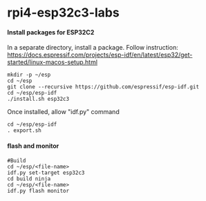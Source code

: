 # rpi4-esp32c3-labs

#### Install packages for ESP32C2

In a separate directory, install a package. Follow instruction: <br/>
https://docs.espressif.com/projects/esp-idf/en/latest/esp32/get-started/linux-macos-setup.html
```
mkdir -p ~/esp
cd ~/esp
git clone --recursive https://github.com/espressif/esp-idf.git
cd ~/esp/esp-idf
./install.sh esp32c3
```
Once installed, allow "idf.py" command
```
cd ~/esp/esp-idf
. export.sh
```


#### flash and monitor
```
#Build
cd ~/esp/<file-name>
idf.py set-target esp32c3
cd build ninja
cd ~/esp/<file-name>
idf.py flash monitor
```



